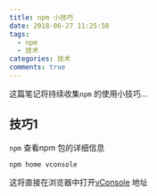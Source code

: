 ```yaml
---
title: npm 小技巧
date: 2018-06-27 11:25:50
tags:
  - npm
  - 技术
categories: 技术
comments: true
---
```


这篇笔记将持续收集`npm` 的使用小技巧...

## 技巧1
`npm` 查看npm 包的详细信息
```
npm home vconsole
```
这将直接在浏览器中打开[vConsole](https://github.com/Tencent/vConsole) 地址
